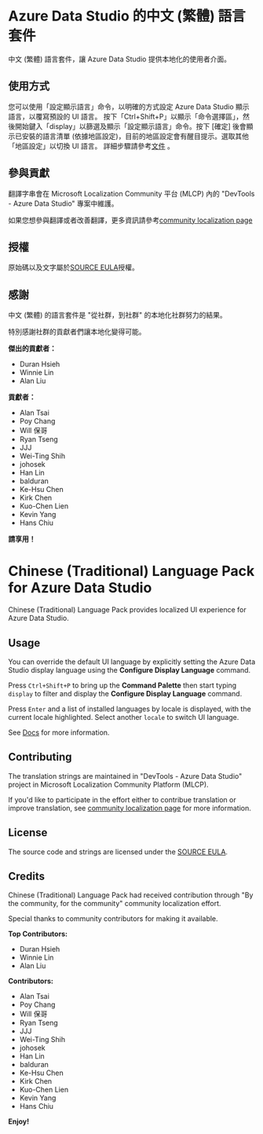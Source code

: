 # Azure Data Studio 的中文 (繁體) 語言套件

中文 (繁體) 語言套件，讓 Azure Data Studio 提供本地化的使用者介面。

## 使用方式

您可以使用「設定顯示語言」命令，以明確的方式設定 Azure Data Studio 顯示語言，以覆寫預設的 UI 語言。
按下「Ctrl+Shift+P」以顯示「命令選擇區」，然後開始鍵入「display」以篩選及顯示「設定顯示語言」命令。按下 [確定] 後會顯示已安裝的語言清單 (依據地區設定)，目前的地區設定會有醒目提示。選取其他「地區設定」以切換 UI 語言。
詳細步驟請參考[文件](https://go.microsoft.com/fwlink/?LinkId=761051) 。

## 參與貢獻

翻譯字串會在 Microsoft Localization Community 平台 (MLCP) 內的 "DevTools - Azure Data Studio" 專案中維護。

如果您想參與翻譯或者改善翻譯，更多資訊請參考[community localization page](https://aka.ms/vscodeloc)

## 授權

原始碼以及文字屬於[SOURCE EULA](https://github.com/Microsoft/azuredatastudio/blob/master/LICENSE.txt)授權。

## 感謝

中文 (繁體) 的語言套件是 "從社群，到社群" 的本地化社群努力的結果。

特別感謝社群的貢獻者們讓本地化變得可能。

**傑出的貢獻者：**

* Duran Hsieh
* Winnie Lin
* Alan Liu

**貢獻者：**

* Alan Tsai
* Poy Chang
* Will 保哥
* Ryan Tseng
* JJJ
* Wei-Ting Shih
* johosek
* Han Lin
* balduran
* Ke-Hsu Chen
* Kirk Chen
* Kuo-Chen Lien
* Kevin Yang
* Hans Chiu

**請享用！**

#  Chinese (Traditional) Language Pack for Azure Data Studio

Chinese (Traditional) Language Pack provides localized UI experience for Azure Data Studio.

## Usage

You can override the default UI language by explicitly setting the Azure Data Studio display language using the **Configure Display Language** command.

Press `Ctrl+Shift+P` to bring up the **Command Palette** then start typing `display` to filter and display the **Configure Display Language** command.

Press `Enter` and a list of installed languages by locale is displayed, with the current locale highlighted. Select another `locale` to switch UI language.

See [Docs](https://go.microsoft.com/fwlink/?LinkId=761051) for more information.

## Contributing

The translation strings are maintained in "DevTools - Azure Data Studio" project in Microsoft Localization Community Platform (MLCP).

If you'd like to participate in the effort either to contribue translation or improve translation, see [community localization page](https://aka.ms/vscodeloc) for more information.

## License

The source code and strings are licensed under the [SOURCE EULA](https://github.com/Microsoft/azuredatastudio/blob/master/LICENSE.txt).

## Credits

Chinese (Traditional) Language Pack had received contribution through "By the community, for the community" community localization effort.

Special thanks to community contributors for making it available.

**Top Contributors:**

* Duran Hsieh
* Winnie Lin
* Alan Liu

**Contributors:**

* Alan Tsai
* Poy Chang
* Will 保哥
* Ryan Tseng
* JJJ
* Wei-Ting Shih
* johosek
* Han Lin
* balduran
* Ke-Hsu Chen
* Kirk Chen
* Kuo-Chen Lien
* Kevin Yang
* Hans Chiu

**Enjoy!**
